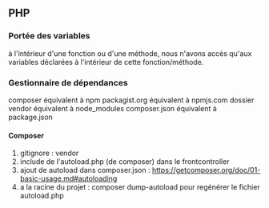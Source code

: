 ## PHP

### Portée des variables

à l'intérieur d'une fonction ou d'une méthode, nous n'avons accès qu'aux variables déclarées à l'intérieur de cette fonction/méthode.

### Gestionnaire de dépendances

composer équivalent à npm
packagist.org équivalent à npmjs.com
dossier vendor équivalent à node_modules
composer.json équivalent à package.json

#### Composer

1. gitignore : vendor
2. include de l'autoload.php (de composer) dans le frontcontroller
3. ajout de autoload dans composer.json : https://getcomposer.org/doc/01-basic-usage.md#autoloading
4. a la racine du projet : composer dump-autoload pour regénérer le fichier autoload.php